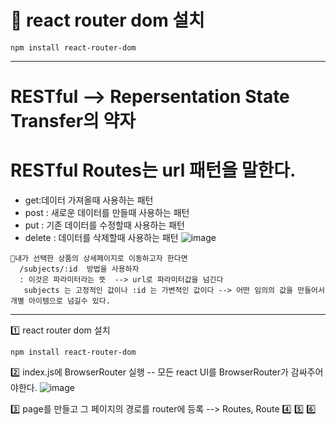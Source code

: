 #  🌳 react router dom 설치

```
npm install react-router-dom
```
------------------------------------------------

# RESTful  --> Repersentation State Transfer의 약자 
# RESTful Routes는 url 패턴을 말한다.
  * get:데이터 가져올때 사용하는 패턴
  * post : 새로운 데이터를 만들때 사용하는 패턴
  * put : 기존 데이터를 수정할때 사용하는 패턴
  * delete : 데이터를 삭제할때 사용하는 패턴
![image](https://github.com/understanding963852/604react/assets/60366769/156659bc-9b90-4367-b27f-777772a61153)

```
🍉내가 선택한 상품의 상세페이지로 이동하고자 한다면
  /subjects/:id  방법을 사용하자
  : 이것은 파라미터라는 뜻  --> url로 파라미터값을 넘긴다
   subjects 는 고정적인 값이나 :id 는 가변적인 값이다 --> 어떤 임의의 값을 만들어서 개별 아이템으로 넘길수 있다.
```
----------------------------------------------------
1️⃣  react router dom 설치
```
npm install react-router-dom
```
2️⃣ index.js에 BrowserRouter 실행
  -- 모든 react UI를 BrowserRouter가 감싸주어야한다.
![image](https://github.com/understanding963852/604react/assets/60366769/907ec4b7-2a00-4d4d-8653-959b5ce53fe2)

3️⃣ page를 만들고 그 페이지의 경로를 router에 등록 --> Routes, Route
4️⃣
5️⃣
6️⃣
